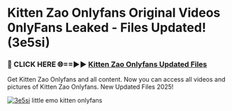 # Kitten Zao Onlyfans Original Videos 0nlyFans Leaked - Files Updated! (3e5si)

<h3>🔴 CLICK HERE 🌐==►► <a href="https://tinyurl.com/x26r9saj" rel="nofollow">Kitten Zao Onlyfans Updated Files</a></h3>

Get Kitten Zao Onlyfans and all content. Now you can access all videos and pictures of Kitten Zao Onlyfans. New Updated Files 2025!

[![3e5si](https://i.imgur.com/LkgZPqh.gif)](https://tinyurl.com/x26r9saj)
little emo kitten onlyfans